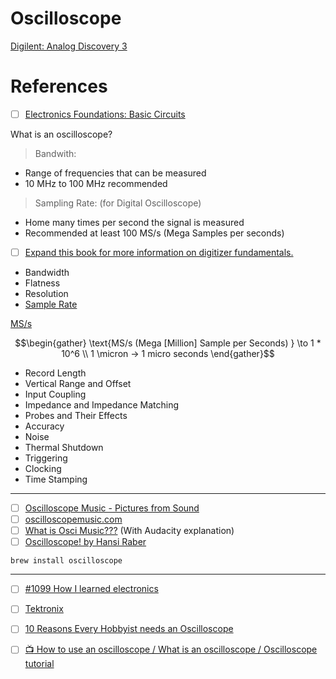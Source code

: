 # Oscilloscope

[Digilent: Analog Discovery 3](ad3)


# References

- [ ] [Electronics Foundations: Basic Circuits](https://www.linkedin.com/learning/electronics-foundations-basic-circuits/what-is-an-oscilloscope-14154695?u=56968449)

What is an oscilloscope?

> Bandwith: 
- Range of frequencies that can be measured
- 10 MHz to 100 MHz recommended

> Sampling Rate: (for Digital Oscilloscope)
- Home many times per second the signal is measured
- Recommended at least 100 MS/s (Mega Samples per seconds)

- [ ] [Expand this book for more information on digitizer fundamentals.](https://www.ni.com/docs/en-US/bundle/ni-scope/page/digitizers/fundamentals.html)

- Bandwidth
- Flatness
- Resolution
- [Sample Rate](https://www.ni.com/docs/en-US/bundle/ni-scope/page/digitizers/sample_rate.html)

[MS/s](https://www.analog.com/en/design-center/glossary/msps.html) 
```math
\begin{gather}
  \text{MS/s (Mega [Million] Sample per Seconds) } \to 1 * 10^6 \\
  1 \micron -> 1 micro seconds
  
\end{gather}
```

- Record Length
- Vertical Range and Offset
- Input Coupling
- Impedance and Impedance Matching
- Probes and Their Effects
- Accuracy
- Noise
- Thermal Shutdown
- Triggering
- Clocking
- Time Stamping
  
---

- [ ] [Oscilloscope Music - Pictures from Sound](https://www.youtube.com/watch?v=ZaTuFB5QXHo)
- [ ] [oscilloscopemusic.com](https://oscilloscopemusic.com/)
- [ ] [What is Osci Music???](https://www.youtube.com/watch?v=qUOAYvdiHFk) (With Audacity explanation)
- [ ] [Oscilloscope! by Hansi Raber](https://oscilloscopemusic.com/software/oscilloscope/)

```
brew install oscilloscope
```

---

- [ ] [#1099 How I learned electronics](https://www.youtube.com/watch?v=Bgrubw6B_us)

- [ ] [Tektronix](https://www.tek.com/)
- [ ] [10 Reasons Every Hobbyist needs an Oscilloscope](https://www.hackster.io/news/10-reasons-every-hobbyist-needs-an-oscilloscope-507df34f38d9)

- [ ] [:tv: How to use an oscilloscope / What is an oscilloscope / Oscilloscope tutorial](https://www.youtube.com/watch?v=CzY2abWCVTY)


